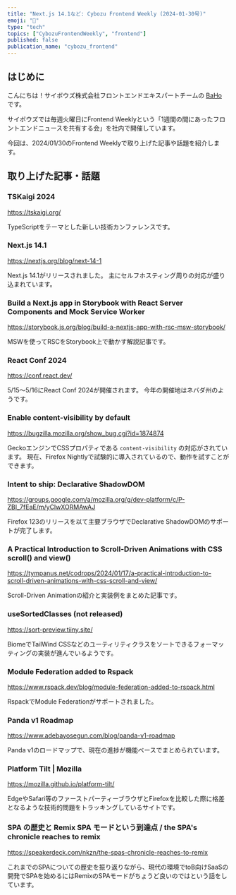 ```yaml
---
title: "Next.js 14.1など: Cybozu Frontend Weekly (2024-01-30号)"
emoji: "🧧"
type: "tech"
topics: ["CybozuFrontendWeekly", "frontend"]
published: false
publication_name: "cybozu_frontend"
---
```


## はじめに

こんにちは！サイボウズ株式会社フロントエンドエキスパートチームの [BaHo](https://twitter.com/b4h0_c4t) です。

サイボウズでは毎週火曜日にFrontend Weeklyという「1週間の間にあったフロントエンドニュースを共有する会」を社内で開催しています。

今回は、2024/01/30のFrontend Weeklyで取り上げた記事や話題を紹介します。

## 取り上げた記事・話題

### TSKaigi 2024

https://tskaigi.org/

TypeScriptをテーマとした新しい技術カンファレンスです。

### Next.js 14.1

https://nextjs.org/blog/next-14-1

Next.js 14.1がリリースされました。
主にセルフホスティング周りの対応が盛り込まれています。

### Build a Next.js app in Storybook with React Server Components and Mock Service Worker

https://storybook.js.org/blog/build-a-nextjs-app-with-rsc-msw-storybook/

MSWを使ってRSCをStorybook上で動かす解説記事です。

### React Conf 2024

https://conf.react.dev/

5/15〜5/16にReact Conf 2024が開催されます。
今年の開催地はネバダ州のようです。

### Enable content-visibility by default

https://bugzilla.mozilla.org/show_bug.cgi?id=1874874

GeckoエンジンでCSSプロパティである `content-visibility` の対応がされています。
現在、Firefox Nightlyで試験的に導入されているので、動作を試すことができます。

### Intent to ship: Declarative ShadowDOM

https://groups.google.com/a/mozilla.org/g/dev-platform/c/P-ZBI_7fEaE/m/yClwXORMAwAJ

Firefox 123のリリースを以て主要ブラウザでDeclarative ShadowDOMのサポートが完了します。

### A Practical Introduction to Scroll-Driven Animations with CSS scroll() and view()

https://tympanus.net/codrops/2024/01/17/a-practical-introduction-to-scroll-driven-animations-with-css-scroll-and-view/

Scroll-Driven Animationの紹介と実装例をまとめた記事です。

### useSortedClasses (not released)

https://sort-preview.tiiny.site/

BiomeでTailWind CSSなどのユーティリティクラスをソートできるフォーマッティングの実装が進んでいるようです。

### Module Federation added to Rspack

https://www.rspack.dev/blog/module-federation-added-to-rspack.html

RspackでModule Federationがサポートされました。

### Panda v1 Roadmap

https://www.adebayosegun.com/blog/panda-v1-roadmap

Panda v1のロードマップで、現在の進捗が機能ベースでまとめられています。

### Platform Tilt | Mozilla

https://mozilla.github.io/platform-tilt/

EdgeやSafari等のファーストパーティーブラウザとFirefoxを比較した際に格差となるような技術的問題をトラッキングしているサイトです。

### SPA の歴史と Remix SPA モードという到達点 / the SPA's chronicle reaches to remix

https://speakerdeck.com/nkzn/the-spas-chronicle-reaches-to-remix

これまでのSPAについての歴史を振り返りながら、現代の環境でtoB向けSaaSの開発でSPAを始めるにはRemixのSPAモードがちょうど良いのではという話をしています。
